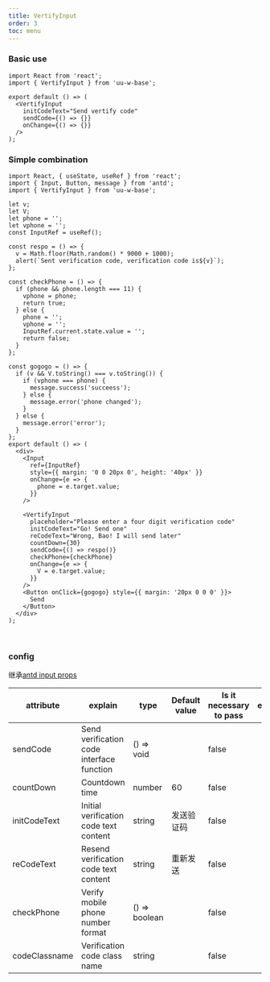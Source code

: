 ```yaml
---
title: VertifyInput
order: 3
toc: menu
---
```


### Basic use

```tsx
import React from 'react';
import { VertifyInput } from 'uu-w-base';

export default () => (
  <VertifyInput
    initCodeText="Send vertify code"
    sendCode={() => {}}
    onChange={() => {}}
  />
);
```

### Simple combination

```tsx
import React, { useState, useRef } from 'react';
import { Input, Button, message } from 'antd';
import { VertifyInput } from 'uu-w-base';

let v;
let V;
let phone = '';
let vphone = '';
const InputRef = useRef();

const respo = () => {
  v = Math.floor(Math.random() * 9000 + 1000);
  alert(`Sent verification code, verification code is${v}`);
};

const checkPhone = () => {
  if (phone && phone.length === 11) {
    vphone = phone;
    return true;
  } else {
    phone = '';
    vphone = '';
    InputRef.current.state.value = '';
    return false;
  }
};

const gogogo = () => {
  if (v && V.toString() === v.toString()) {
    if (vphone === phone) {
      message.success('succeess');
    } else {
      message.error('phone changed');
    }
  } else {
    message.error('error');
  }
};
export default () => (
  <div>
    <Input
      ref={InputRef}
      style={{ margin: '0 0 20px 0', height: '40px' }}
      onChange={e => {
        phone = e.target.value;
      }}
    />

    <VertifyInput
      placeholder="Please enter a four digit verification code"
      initCodeText="Go! Send one"
      reCodeText="Wrong, Bao! I will send later"
      countDown={30}
      sendCode={() => respo()}
      checkPhone={checkPhone}
      onChange={e => {
        V = e.target.value;
      }}
    />
    <Button onClick={gogogo} style={{ margin: '20px 0 0 0' }}>
      Send
    </Button>
  </div>
);
```

<br/>

### config

继承[antd input props](https://ant.design/components/input-cn/#Input)

| attribute     | explain                                   | type          | Default value | Is it necessary to pass | edition |
| ------------- | ----------------------------------------- | ------------- | ------------- | ----------------------- | ------- |
| sendCode      | Send verification code interface function | () => void    |               | false                   |         |
| countDown     | Countdown time                            | number        | 60            | false                   |         |
| initCodeText  | Initial verification code text content    | string        | 发送验证码    | false                   |         |
| reCodeText    | Resend verification code text content     | string        | 重新发送      | false                   |         |
| checkPhone    | Verify mobile phone number format         | () => boolean |               | false                   |         |
| codeClassname | Verification code class name              | string        |               | false                   |         |
